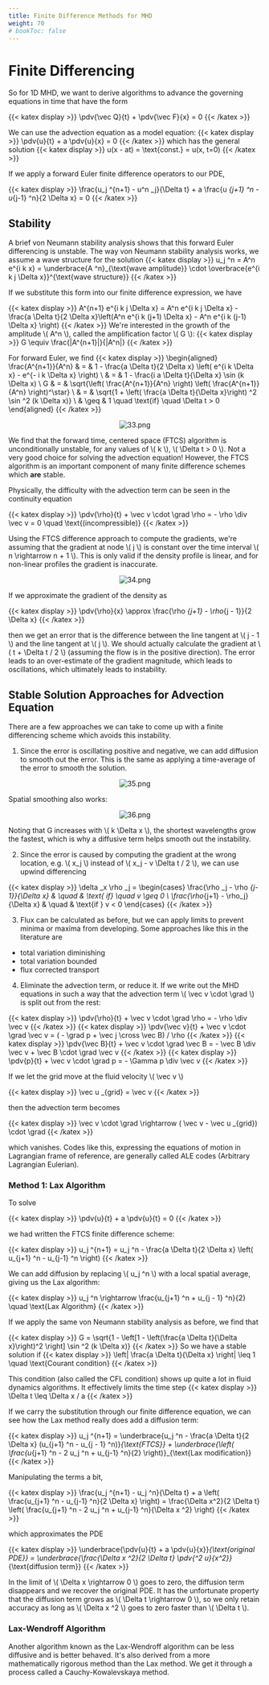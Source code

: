 ```yaml
---
title: Finite Difference Methods for MHD
weight: 70
# bookToc: false
---
```


# Finite Differencing

So for 1D MHD, we want to derive algorithms to advance the governing equations in time that have the form

{{< katex display >}}
\pdv{\vec Q}{t} + \pdv{\vec F}{x} = 0
{{< /katex >}}

We can use the advection equation as a model equation:
{{< katex display >}}
\pdv{u}{t} + a \pdv{u}{x} = 0
{{< /katex >}}
which has the general solution
{{< katex display >}}
u(x - at) = \text{const.} = u(x, t=0)
{{< /katex >}}

If we apply a forward Euler finite difference operators to our PDE,

{{< katex display >}}
\frac{u_j ^{n+1} - u^n _j}{\Delta t} + a \frac{u _{j+1} ^n - u_{j-1} ^n}{2 \Delta x} = 0
{{< /katex >}}

## Stability

A brief von Neumann stability analysis shows that this forward Euler differencing is unstable. The way von Neumann stability analysis works, we assume a wave structure for the solution
{{< katex display >}}
u_j ^n = A^n e^{i k x} = \underbrace{A ^n}_{\text{wave amplitude}} \cdot \overbrace{e^{i k j \Delta x}}^{\text{wave structure}}
{{< /katex >}}

If we substitute this form into our finite difference expression, we have

{{< katex display >}}
A^{n+1} e^{i k j \Delta x} = A^n e^{i k j \Delta x} - \frac{a \Delta t}{2 \Delta x}\left(A^n e^{i k (j+1) \Delta x} - A^n e^{i k (j-1) \Delta x} \right)
{{< /katex >}}
We're interested in the growth of the amplitude \\( A^n \\), called the amplification factor \\( G \\):
{{< katex display >}}
G  \equiv \frac{|A^{n+1}|}{|A^n|}
{{< /katex >}}

For forward Euler, we find 
{{< katex display >}}
\begin{aligned}
\frac{A^{n+1}}{A^n} & = &   1 - \frac{a \Delta t}{2 \Delta x} \left( e^{i k \Delta x} - e^{- i k \Delta x} \right) \\
& = & 1 - \frac{i a \Delta t}{\Delta x} \sin (k \Delta x) \\
G & = & \sqrt{\left( \frac{A^{n+1}}{A^n} \right) \left( \frac{A^{n+1}}{A^n} \right)^\star} \\
& = & \sqrt{1 + \left( \frac{a \Delta t}{\Delta x}\right) ^2 \sin ^2 (k \Delta x)} \\
& \geq & 1 \quad \text{if} \quad \Delta t > 0
\end{aligned}
{{< /katex >}}

<p align="center"> <img alt="33.png" src="/r/img/545/33.png" /> </p>

We find that the forward time, centered space (FTCS) algorithm is unconditionally unstable, for any values of \\( k \\), \\( \Delta t > 0 \\). Not a very good choice for solving the advection equation! However, the FTCS algorithm is an important component of many finite difference schemes which **are** stable.

Physically, the difficulty with the advection term can be seen in the continuity equation

{{< katex display >}}
\pdv{\rho}{t} + \vec v \cdot \grad \rho = - \rho \div \vec v = 0 \quad \text{(incompressible)}
{{< /katex >}}

Using the FTCS difference approach to compute the gradients, we're assuming that the gradient at node \\( j \\) is constant over the time interval \\( n \rightarrow n + 1 \\). This is only valid if the density profile is linear, and for non-linear profiles the gradient is inaccurate. 

<p align="center"> <img alt="34.png" src="/r/img/545/34.png" /> </p>

If we approximate the gradient of the density as

{{< katex display >}}
\pdv{\rho}{x} \approx \frac{\rho _{j+1} - \rho_{j - 1}}{2 \Delta x}
{{< /katex >}}

then we get an error that is the difference between the line tangent at \\( j - 1 \\) and the line tangent at \\( j \\). We should actually calculate the gradient at \\( t + \Delta t / 2 \\) (assuming the flow is in the positive direction). The error leads to an over-estimate of the gradient magnitude, which leads to oscillations, which ultimately leads to instability.

## Stable Solution Approaches for Advection Equation

There are a few approaches we can take to come up with a finite differencing scheme which avoids this instability.

1. Since the error is oscillating positive and negative, we can add diffusion to smooth out the error. This is the same as applying a time-average of the error to smooth the solution.

<p align="center"> <img alt="35.png" src="/r/img/545/35.png" /> </p>

Spatial smoothing also works:

<p align="center"> <img alt="36.png" src="/r/img/545/36.png" /> </p>

Noting that G increases with \\( k \Delta x \\), the shortest wavelengths grow the fastest, which is why a diffusive term helps smooth out the instability.

2. Since the error is caused by computing the gradient at the wrong location, e.g. \\( x_j \\) instead of \\( x_j - v \Delta t / 2 \\), we can use upwind differencing

{{< katex display >}}
\delta _x \rho _j = \begin{cases}
\frac{\rho _j - \rho _{j-1}}{\Delta x} & \quad & \text{ if} \quad v \geq 0 \\
\frac{\rho_{j+1} - \rho_j}{\Delta x} & \quad & \text{if } v < 0
\end{cases}
{{< /katex >}}

3. Flux can be calculated as before, but we can apply limits to prevent minima or maxima from developing. Some approaches like this in the literature are
- total variation diminishing
- total variation bounded
- flux corrected transport

4. Eliminate the advection term, or reduce it. If we write out the MHD equations in such a way that the advection term \\( \vec v \cdot \grad \\) is split out from the rest:

{{< katex display >}}
\pdv{\rho}{t} + \vec v \cdot \grad \rho = - \rho \div \vec v
{{< /katex >}}
{{< katex display >}}
\pdv{\vec v}{t} + \vec v \cdot \grad \vec v = ( - \grad p + \vec j \cross \vec B) / \rho
{{< /katex >}}
{{< katex display >}}
\pdv{\vec B}{t} + \vec v \cdot \grad \vec B = - \vec B \div \vec v + \vec B \cdot \grad \vec v
{{< /katex >}}
{{< katex display >}}
\pdv{p}{t} + \vec v \cdot \grad p = - \Gamma p \div \vec v
{{< /katex >}}

If we let the grid move at the fluid velocity \\( \vec v \\)

{{< katex display >}}
\vec u _{grid} = \vec v
{{< /katex >}}

then the advection term becomes

{{< katex display >}}
\vec v \cdot \grad \rightarrow ( \vec v - \vec u _{grid}) \cdot \grad
{{< /katex >}}

which vanishes. Codes like this, expressing the equations of motion in Lagrangian frame of reference, are generally called ALE codes (Arbitrary Lagrangian Eulerian).

### Method 1: Lax Algorithm

To solve

{{< katex display >}}
\pdv{u}{t} + a \pdv{u}{t} = 0
{{< /katex >}}

we had written the FTCS finite difference scheme:

{{< katex display >}}
u_j ^{n+1} = u_j ^n - \frac{a \Delta t}{2 \Delta x} \left( u_{j+1} ^n - u_{j-1} ^n \right)
{{< /katex >}}

We can add diffusion by replacing \\( u_j ^n \\) with a local spatial average, giving us the Lax algorithm:

{{< katex display >}}
u_j ^n \rightarrow \frac{u_{j+1} ^n + u_{j - 1} ^n}{2} \quad \text{Lax Algorithm}
{{< /katex >}}

If we apply the same von Neumann stability analysis as before, we find that

{{< katex display >}}
G = \sqrt{1 - \left[1 - \left(\frac{a \Delta t}{\Delta x}\right)^2 \right] \sin ^2 (k \Delta x)}
{{< /katex >}}
So we have a stable solution if
{{< katex display >}}
\left| \frac{a \Delta t}{\Delta x} \right| \leq 1 \quad \text{Courant condition}
{{< /katex >}}

This condition (also called the CFL condition) shows up quite a lot in fluid dynamics algorithms. It effectively limits the time step
{{< katex display >}}
\Delta t \leq \Delta x / a
{{< /katex >}}

If we carry the substitution through our finite difference equation, we can see how the Lax method really does add a diffusion term:

{{< katex display >}}
u_j ^{n+1} = \underbrace{u_j ^n - \frac{a \Delta t}{2 \Delta x} (u_{j+1} ^n - u_{j - 1} ^n)}_{\text{FTCS}} + \underbrace{\left( \frac{u_{j+1} ^n - 2 u_j ^n + u_{j-1} ^n}{2} \right)}_{\text{Lax modification}}
{{< /katex >}}

Manipulating the terms a bit,

{{< katex display >}}
\frac{u_j ^{n+1} - u_j ^n}{\Delta t} + a \left( \frac{u_{j+1} ^n - u_{j-1} ^n}{2 \Delta x} \right) = \frac{\Delta x^2}{2 \Delta t} \left( \frac{u_{j+1} ^n - 2 u_j ^n + u_{j-1} ^n}{\Delta x ^2} \right)
{{< /katex >}}

which approximates the PDE

{{< katex display >}}
\underbrace{\pdv{u}{t} + a \pdv{u}{x}}_{\text{original PDE}} = \underbrace{\frac{\Delta x ^2}{2 \Delta t} \pdv{^2 u}{x^2}}_{\text{diffusion term}}
{{< /katex >}}

In the limit of \\( \Delta x \rightarrow 0 \\) goes to zero, the diffusion term disappears and we recover the original PDE. It has the unfortunate property that the diffusion term grows as \\( \Delta t \rightarrow 0 \\), so we only retain accuracy as long as \\( \Delta x ^2 \\) goes to zero faster than \\( \Delta t \\).

### Lax-Wendroff Algorithm

Another algorithm known as the Lax-Wendroff algorithm can be less diffusive and is better behaved. It's also derived from a more mathematically rigorous method than the Lax method. We get it through a process called a Cauchy-Kowalevskaya method. 
